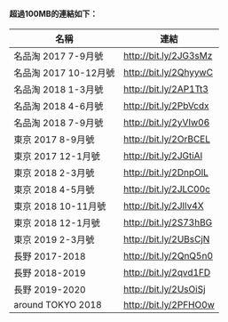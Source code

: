 #### 超過100MB的連結如下：

名稱                  | 連結
---------------------|------------------------
名品淘 2017 7-9月號    | http://bit.ly/2JG3sMz
名品淘 2017 10-12月號  | http://bit.ly/2QhyywC
名品淘 2018 1-3月號    | http://bit.ly/2AP1Tt3
名品淘 2018 4-6月號    | http://bit.ly/2PbVcdx
名品淘 2018 7-9月號    | http://bit.ly/2yVIw06
東京 2017 8-9月號      | http://bit.ly/2OrBCEL
東京 2017 12-1月號     | http://bit.ly/2JGtiAl
東京 2018 2-3月號      | http://bit.ly/2DnpOlL
東京 2018 4-5月號      | http://bit.ly/2JLC00c
東京 2018 10-11月號    | http://bit.ly/2JIlv4X
東京 2018 12-1月號     | http://bit.ly/2S73hBG
東京 2019 2-3月號      | http://bit.ly/2UBsCjN
長野 2017-2018        | http://bit.ly/2QnQ5n0
長野 2018-2019        | http://bit.ly/2qvd1FD
長野 2019-2020        | http://bit.ly/2UsOiSj
around TOKYO 2018    | http://bit.ly/2PFHO0w
